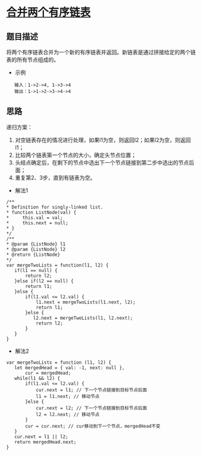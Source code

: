 # [合并两个有序链表](https://leetcode.com/problems/merge-two-sorted-lists/)
## 题目描述
将两个有序链表合并为一个新的有序链表并返回。新链表是通过拼接给定的两个链表的所有节点组成的。
 * 示例
 ```
    输入：1->2->4, 1->3->4
    输出：1->1->2->3->4->4
 ```
## 思路
递归方案：
1. 对空链表存在的情况进行处理，如果l1为空，则返回l2；如果l2为空，则返回l1；  
2. 比较两个链表第一个节点的大小，确定头节点位置；  
3. 头结点确定后，在剩下的节点中选出下一个节点链接到第二步中选出的节点后面；  
4. 重复第2、3步，直到有链表为空。  
 - 解法1
 ```
 /**
 * Definition for singly-linked list.
 * function ListNode(val) {
 *     this.val = val;
 *     this.next = null;
 * }
 */
/**
 * @param {ListNode} l1
 * @param {ListNode} l2
 * @return {ListNode}
 */
var mergeTwoLists = function(l1, l2) {
    if(l1 == null) {
        return l2;
    }else if(l2 == null) {
        return l1;
    }else {
        if(l1.val <= l2.val) {
            l1.next = mergeTwoLists(l1.next, l2);
            return l1;
        }else {
           l2.next = mergeTwoLists(l1, l2.next);
            return l2;
        }
    }
}
 ```
 - 解法2
 ```
var mergeTwoLists = function (l1, l2) {
    let mergedHead = { val: -1, next: null },
        cur = mergedHead;
    while(l1 && l2) {
        if(l1.val <= l2.val) {
            cur.next = l1; // 下一个节点链接到目标节点后面
            l1 = l1.next; // 移动节点
        }else {
            cur.next = l2; // 下一个节点链接到目标节点后面
            l2 = l2.next; // 移动节点
        }
        cur = cur.next; // cur移动到下一个节点，mergedHead不变
    }
    cur.next = l1 || l2;
    return mergedHead.next;
}
 ```
